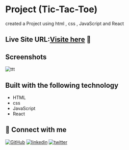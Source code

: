 

# Project  (Tic-Tac-Toe)

created a Project using html , css , JavaScript and React



## Live Site URL:[Visite here](https://tic-tac-toe-1811.netlify.app/) 🚀



## Screenshots

![ttt](https://github.com/user-attachments/assets/f2b157c7-d669-4124-b51a-7fba71895427)






## Built with the following technology

- HTML
- css
- JavaScript
- React



## 🔗 Connect with me
[![GitHub](https://img.shields.io/badge/my_portfolio-000?style=for-the-badge&logo=ko-fi&logoColor=white)](https://github.com/Deepanshuyadav05)
[![linkedin](https://img.shields.io/badge/linkedin-0A66C2?style=for-the-badge&logo=linkedin&logoColor=white)](https://www.linkedin.com/in/deepanshu-yadav-b16175276/)
[![twitter](https://img.shields.io/badge/twitter-1DA1F2?style=for-the-badge&logo=twitter&logoColor=white)](https://x.com/home?lang=en)

